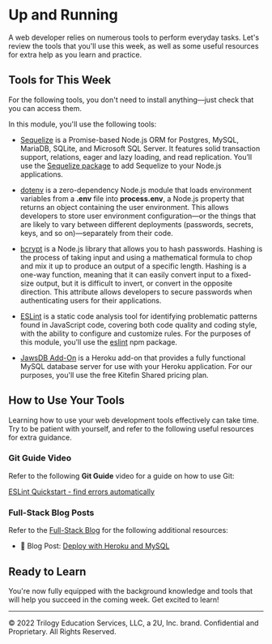 # Up and Running
A web developer relies on numerous tools to perform everyday tasks. Let's review the tools that you'll use this week, as well as some useful resources for extra help as you learn and practice.

## Tools for This Week
For the following tools, you don't need to install anything—just check that you can access them.

In this module, you'll use the following tools:

* [Sequelize](https://sequelize.org/) is a Promise-based Node.js ORM for Postgres, MySQL, MariaDB, SQLite, and Microsoft SQL Server. It features solid transaction support, relations, eager and lazy loading, and read replication. You’ll use the [Sequelize package](https://www.npmjs.com/package/sequelize) to add Sequelize to your Node.js applications.

* [dotenv](https://www.npmjs.com/package/dotenv) is a zero-dependency Node.js module that loads environment variables from a **.env** file into **process.env**, a Node.js property that returns an object containing the user environment. This allows developers to store user environment configuration—or the things that are likely to vary between different deployments (passwords, secrets, keys, and so on)—separately from their code.

* [bcrypt](https://www.npmjs.com/package/bcrypt) is a Node.js library that allows you to hash passwords. Hashing is the process of taking input and using a mathematical formula to chop and mix it up to produce an output of a specific length. Hashing is a one-way function, meaning that it can easily convert input to a fixed-size output, but it is difficult to invert, or convert in the opposite direction. This attribute allows developers to secure passwords when authenticating users for their applications.

* [ESLint](https://eslint.org/) is a static code analysis tool for identifying problematic patterns found in JavaScript code, covering both code quality and coding style, with the ability to configure and customize rules. For the purposes of this module, you'll use the [eslint](https://www.npmjs.com/package/eslint) npm package.

* [JawsDB Add-On](https://elements.heroku.com/addons/jawsdb) is a Heroku add-on that provides a fully functional MySQL database server for use with your Heroku application. For our purposes, you'll use the free Kitefin Shared pricing plan.

## How to Use Your Tools
Learning how to use your web development tools effectively can take time. Try to be patient with yourself, and refer to the following useful resources for extra guidance.

### Git Guide Video
Refer to the following **Git Guide** video for a guide on how to use Git:

[ESLint Quickstart - find errors automatically](https://www.youtube.com/watch?v=qhuFviJn-es)

### Full-Stack Blog Posts
Refer to the [Full-Stack Blog](https://coding-boot-camp.github.io/full-stack/) for the following additional resources:

* 📖 Blog Post: [Deploy with Heroku and MySQL](https://coding-boot-camp.github.io/full-stack/heroku/deploy-with-heroku-and-mysql)

## Ready to Learn
You're now fully equipped with the background knowledge and tools that will help you succeed in the coming week. Get excited to learn!

---
© 2022 Trilogy Education Services, LLC, a 2U, Inc. brand. Confidential and Proprietary. All Rights Reserved.
